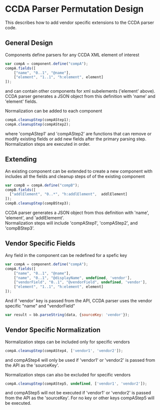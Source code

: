 CCDA Parser Permutation Design
===============================

This describes how to add vendor specific extensions to the CCDA parser code.

## General Design

Components define parsers for any CCDA XML element of interest
``` javascript
var compA = component.define("compA");
compA.fields([
    ["name", "0..1", "@name"],
    ["element", "1..1", "h:element", element]
]);
```
and can contain other components for xml subelements ('element' above).  CCDA parser generates a JSON object from this 
definition with 'name' and 'element' fields.

Normalization can be added to each component
``` javascript
compA.cleanupStep(compAStep1);
compA.cleanupStep(compAStep2);
```
where 'compAStep1' and 'compAStep2' are functions that can remove or modify existing fields or add new fields
after the primary parsing step.  Normalization steps are executed in order.

## Extending

An existing component can be extended to create a new component with includes all the fields and 
cleanup steps of of the existing component
``` javascript
var compB = compA.define("compB");
compB.fields([
  ["addlElement", "0..*", "h:addlElement",  addlElement]
]);
compB.cleanupStep(compBStep3);
```
CCDA parser generates a JSON object from thos definition with 'name', 'element', and 'addlElememt'.  
Normalization steps will include 'compAStep1', 'compAStep2', and 'compBStep3'.

## Vendor Specific Fields

Any field in the component can be redefined for a spefic key
``` javascript
var compA = component.define("compA");
compA.fields([
    ["name", "0..1", "@name"],
    ["name", "0..1", "@displayName", undefined, 'vendor'],
    ["vendorField", "0..1", "@vendorField", undefined, 'vendor'],
    ["element", "1..1", "h:element", element]
]);
```
And if 'vendor' key is passed from the API, CCDA parser uses the vendor specific "name" and "vendorField"
``` javascript
var result = bb.parseString(data, {sourceKey: 'vendor'});
```

## Vendor Specific Normalization

Normalization steps can be included only for specific vendors
``` javascript
compA.cleanupStep(compAStep4, ['vendor1', 'vendor2']);
```
and compAStep4 will only be used if 'vendor1' or 'vendor2' is passed from the API as the 'sourceKey'.

Normalization steps can also be excluded for specific vendors
``` javascript
compA.cleanupStep(compAStep5, undefined, ['vendor1', 'vendor2']);
```
and compAStep5 will not be executed if 'vendor1' or 'vendor2' is passed from the API as the 'sourceKey'.  For 
no key or other keys compAStep5 will be executed.



